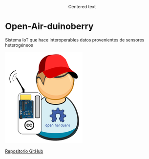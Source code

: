 <center>Centered text</center>

# Open-Air-duinoberry
Sistema IoT que hace interoperables datos provenientes de sensores heterogéneos



![Open Air-duinoberry Logo](/sensores/public/img/airduinoberry.png)




[Repositorio GitHub](https://github.com/alexei8a/Open-Air-duinoberry.git)

